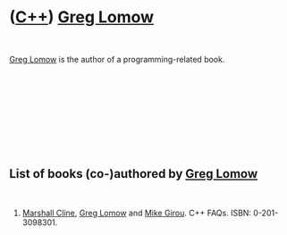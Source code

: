 
 

 

 

 

 

([C++](Cpp.md)) [Greg Lomow](CppGregLomow.md)
===============================================

 

[Greg Lomow](CppGregLomow.md) is the author of a programming-related
book.

 

 

 

 

 

List of books (co-)authored by [Greg Lomow](CppGregLomow.md)
-------------------------------------------------------------

 

1.  [Marshall Cline](CppMarshallCline.md), [Greg
    Lomow](CppGregLomow.md) and [Mike Girou](CppMikeGirou.md).
    C++ FAQs. ISBN: 0-201-3098301.

 

 

 

 

 

 

